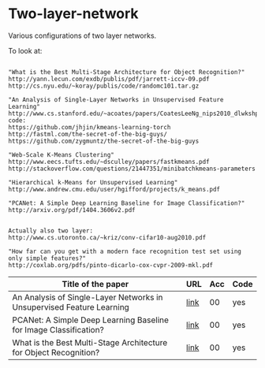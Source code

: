 # Two-layer-network
Various configurations of two layer networks.

To look at:
~~~

"What is the Best Multi-Stage Architecture for Object Recognition?"
http://yann.lecun.com/exdb/publis/pdf/jarrett-iccv-09.pdf
http://cs.nyu.edu/~koray/publis/code/randomc101.tar.gz

"An Analysis of Single-Layer Networks in Unsupervised Feature Learning"
http://www.cs.stanford.edu/~acoates/papers/CoatesLeeNg_nips2010_dlwkshp_singlelayer.pdf
code:
https://github.com/jhjin/kmeans-learning-torch
http://fastml.com/the-secret-of-the-big-guys/
https://github.com/zygmuntz/the-secret-of-the-big-guys

"Web-Scale K-Means Clustering"
http://www.eecs.tufts.edu/~dsculley/papers/fastkmeans.pdf
http://stackoverflow.com/questions/21447351/minibatchkmeans-parameters

"Hierarchical k-Means for Unsupervised Learning"
http://www.andrew.cmu.edu/user/hgifford/projects/k_means.pdf

"PCANet: A Simple Deep Learning Baseline for Image Classification?"
http://arxiv.org/pdf/1404.3606v2.pdf


Actually also two layer:
http://www.cs.utoronto.ca/~kriz/conv-cifar10-aug2010.pdf

"How far can you get with a modern face recognition test set using only simple features?"
http://coxlab.org/pdfs/pinto-dicarlo-cox-cvpr-2009-mkl.pdf

~~~


Title of the paper | URL | Acc | Code
------------------ | --- | --- | ---
An Analysis of Single-Layer Networks in Unsupervised Feature Learning|[link](http://www.cs.stanford.edu/~acoates/papers/CoatesLeeNg_nips2010_dlwkshp_singlelayer.pdf)|00|yes
PCANet: A Simple Deep Learning Baseline for Image Classification?|[link](http://arxiv.org/pdf/1404.3606v2.pdf)|00|yes
What is the Best Multi-Stage Architecture for Object Recognition?|[link](http://yann.lecun.com/exdb/publis/pdf/jarrett-iccv-09.pdf)|00|yes

